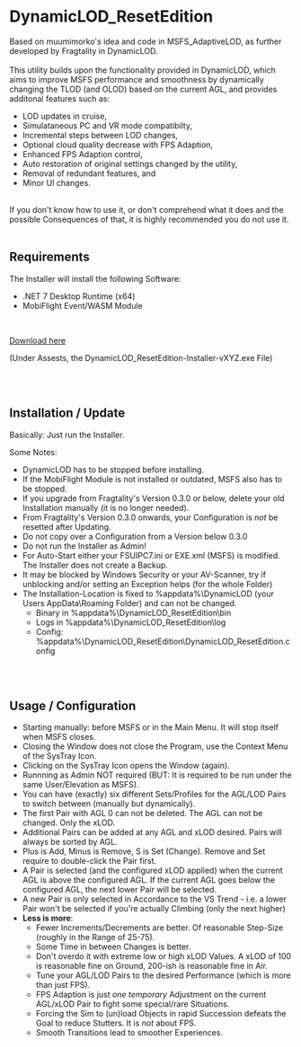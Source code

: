 # DynamicLOD_ResetEdition

Based on muumimorko's idea and code in MSFS_AdaptiveLOD, as further developed by Fragtality in DynamicLOD.<br/><br/>
This utility builds upon the functionality provided in DynamicLOD, which aims to improve MSFS performance and smoothness by dynamically changing the TLOD (and OLOD) based on the current AGL, and provides additonal features such as:<br/>
- LOD updates in cruise,<br/> 
- Simulataneous PC and VR mode compatibilty,<br/>
- Incremental steps between LOD changes,<br/>
- Optional cloud quality decrease with FPS Adaption,<br/>
- Enhanced FPS Adaption control,<br/>
- Auto restoration of original settings changed by the utility,<br/>
- Removal of redundant features, and<br/>
- Minor UI changes.<br/><br/>

If you don't know how to use it, or don't comprehend what it does and the possible Consequences of that, it is highly recommended you do not use it.
<br/><br/>

## Requirements

The Installer will install the following Software:
- .NET 7 Desktop Runtime (x64)
- MobiFlight Event/WASM Module

<br/>

[Download here](https://github.com/ResetXPDR/DynamicLOD_ResetEdition/releases/latest)

(Under Assests, the DynamicLOD_ResetEdition-Installer-vXYZ.exe File)

<br/><br/>

## Installation / Update
Basically: Just run the Installer.<br/>

Some Notes:
- DynamicLOD has to be stopped before installing.
- If the MobiFlight Module is not installed or outdated, MSFS also has to be stopped.
- If you upgrade from Fragtality's Version 0.3.0 or below, delete your old Installation manually (it is no longer needed).
- From Fragtality's Version 0.3.0 onwards, your Configuration is *not* be resetted after Updating.
- Do not copy over a Configuration from a Version below 0.3.0
- Do not run the Installer as Admin!
- For Auto-Start either your FSUIPC7.ini or EXE.xml (MSFS) is modified. The Installer does not create a Backup.
- It may be blocked by Windows Security or your AV-Scanner, try if unblocking and/or setting an Exception helps (for the whole Folder)
- The Installation-Location is fixed to %appdata%\DynamicLOD (your Users AppData\Roaming Folder) and can not be changed.
  - Binary in %appdata%\DynamicLOD_ResetEdition\bin
  - Logs in %appdata%\DynamicLOD_ResetEdition\log
  - Config: %appdata%\DynamicLOD_ResetEdition\DynamicLOD_ResetEdition.config

<br/><br/>

## Usage / Configuration

- Starting manually: before MSFS or in the Main Menu. It will stop itself when MSFS closes. 
- Closing the Window does not close the Program, use the Context Menu of the SysTray Icon.
- Clicking on the SysTray Icon opens the Window (again).
- Runnning as Admin NOT required (BUT: It is required to be run under the same User/Elevation as MSFS).
- You can have (exactly) six different Sets/Profiles for the AGL/LOD Pairs to switch between (manually but dynamically).
- The first Pair with AGL 0 can not be deleted. The AGL can not be changed. Only the xLOD.
- Additional Pairs can be added at any AGL and xLOD desired. Pairs will always be sorted by AGL.
- Plus is Add, Minus is Remove, S is Set (Change). Remove and Set require to double-click the Pair first.
- A Pair is selected (and the configured xLOD applied) when the current AGL is above the configured AGL. If the current AGL goes below the configured AGL, the next lower Pair will be selected.
- A new Pair is only selected in Accordance to the VS Trend - i.e. a lower Pair won't be selected if you're actually Climbing (only the next higher)
- **Less is more**:
  - Fewer Increments/Decrements are better. Of reasonable Step-Size (roughly in the Range of 25-75).
  - Some Time in between Changes is better.
  - Don't overdo it with extreme low or high xLOD Values. A xLOD of 100 is reasonable fine on Ground, 200-ish is reasonable fine in Air.
  - Tune your AGL/LOD Pairs to the desired Performance (which is more than just FPS).
  - FPS Adaption is just *one temporary* Adjustment on the current AGL/xLOD Pair to fight some special/rare Situations.
  - Forcing the Sim to (un)load Objects in rapid Succession defeats the Goal to reduce Stutters. It is *not* about FPS.
  - Smooth Transitions lead to smoother Experiences.

<br/><br/>
